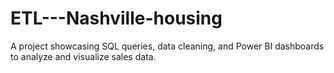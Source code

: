 # ETL---Nashville-housing
A project showcasing SQL queries, data cleaning, and Power BI dashboards to analyze and visualize sales data.

